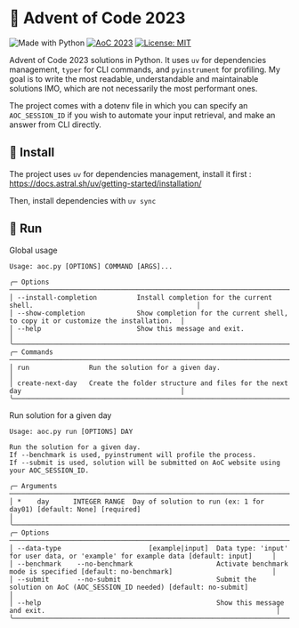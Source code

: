 # 🎅 Advent of Code 2023
![Made with Python](https://img.shields.io/badge/Python-v3.13-blue?logo=python&logoColor=white)
[![AoC 2023](https://img.shields.io/badge/2023-⭐%2027-gray?logo=adventofcode&labelColor=8a2be2)](https://adventofcode.com/2023)
[![License: MIT](https://img.shields.io/github/license/TeKrop/advent-of-code-2023)](https://github.com/TeKrop/advent-of-code-2023/blob/main/LICENSE)

Advent of Code 2023 solutions in Python. It uses `uv` for dependencies management, `typer` for CLI commands, and `pyinstrument` for profiling. My goal is to write the most readable, understandable and maintainable solutions IMO, which are not necessarily the most performant ones.

The project comes with a dotenv file in which you can specify an `AOC_SESSION_ID` if you wish to automate your input retrieval, and make an answer from CLI directly.

## 💽 Install
The project uses `uv` for dependencies management, install it first : https://docs.astral.sh/uv/getting-started/installation/

Then, install dependencies with `uv sync`

## 🏃 Run

Global usage
```
Usage: aoc.py [OPTIONS] COMMAND [ARGS]...

╭─ Options ───────────────────────────────────────────────────────────────────────────────────────────────────────╮
│ --install-completion          Install completion for the current shell.                                         │
│ --show-completion             Show completion for the current shell, to copy it or customize the installation.  │
│ --help                        Show this message and exit.                                                       │
╰─────────────────────────────────────────────────────────────────────────────────────────────────────────────────╯
╭─ Commands ──────────────────────────────────────────────────────────────────────────────────────────────────────╮
│ run               Run the solution for a given day.                                                             │
│ create-next-day   Create the folder structure and files for the next day                                        │
╰─────────────────────────────────────────────────────────────────────────────────────────────────────────────────╯
```

Run solution for a given day
```
Usage: aoc.py run [OPTIONS] DAY

Run the solution for a given day.
If --benchmark is used, pyinstrument will profile the process.
If --submit is used, solution will be submitted on AoC website using your AOC_SESSION_ID.

╭─ Arguments ────────────────────────────────────────────────────────────────────────────────────────────────────────────────────────────╮
│ *    day      INTEGER RANGE  Day of solution to run (ex: 1 for day01) [default: None] [required]                                       │
╰────────────────────────────────────────────────────────────────────────────────────────────────────────────────────────────────────────╯
╭─ Options ──────────────────────────────────────────────────────────────────────────────────────────────────────────────────────────────╮
│ --data-type                      [example|input]  Data type: 'input' for user data, or 'example' for example data [default: input]     │
│ --benchmark    --no-benchmark                     Activate benchmark mode is specified [default: no-benchmark]                         │
│ --submit       --no-submit                        Submit the solution on AoC (AOC_SESSION_ID needed) [default: no-submit]              │
│ --help                                            Show this message and exit.                                                          │
╰────────────────────────────────────────────────────────────────────────────────────────────────────────────────────────────────────────╯
```